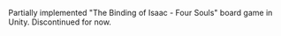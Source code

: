 Partially implemented "The Binding of Isaac - Four Souls" board game in Unity.
Discontinued for now.   
